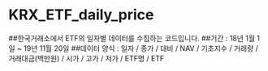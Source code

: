 # KRX_ETF_daily_price
##한국거래소에서 ETF의 일자별 데이터를 수집하는 코드입니다.
##기간 : 18년 1월 1일 ~ 19년 11월 20일
##데이터 양식 : 일자 / 종가 / 대비 / NAV / 기초지수 / 거래량 / 거래대금(백만원) / 시가 / 고가 / 저가 / ETF명 / ETF 
